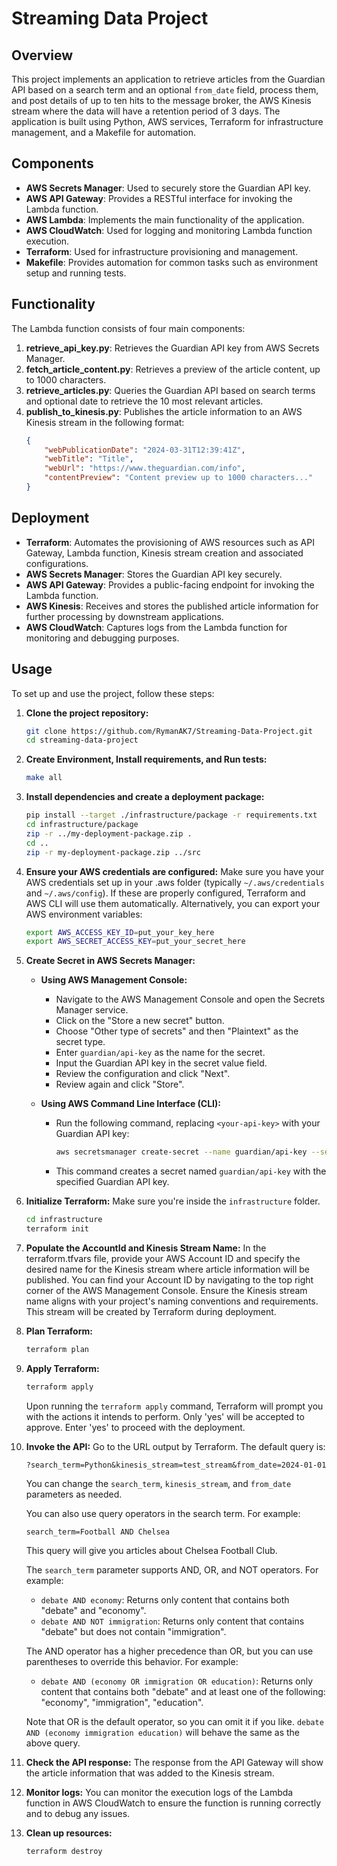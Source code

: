 # Streaming Data Project

## Overview
This project implements an application to retrieve articles from the Guardian API based on a search term and an optional `from_date` field, process them, and post details of up to ten hits to the message broker, the AWS Kinesis stream where the data will have a retention period of 3 days. The application is built using Python, AWS services, Terraform for infrastructure management, and a Makefile for automation.

## Components
- **AWS Secrets Manager**: Used to securely store the Guardian API key.
- **AWS API Gateway**: Provides a RESTful interface for invoking the Lambda function.
- **AWS Lambda**: Implements the main functionality of the application.
- **AWS CloudWatch**: Used for logging and monitoring Lambda function execution.
- **Terraform**: Used for infrastructure provisioning and management.
- **Makefile**: Provides automation for common tasks such as environment setup and running tests.

## Functionality
The Lambda function consists of four main components:
1. **retrieve_api_key.py**: Retrieves the Guardian API key from AWS Secrets Manager.
2. **fetch_article_content.py**: Retrieves a preview of the article content, up to 1000 characters.
3. **retrieve_articles.py**: Queries the Guardian API based on search terms and optional date to retrieve the 10 most relevant articles.
4. **publish_to_kinesis.py**: Publishes the article information to an AWS Kinesis stream in the following format:
    ```json
    {
        "webPublicationDate": "2024-03-31T12:39:41Z",
        "webTitle": "Title",
        "webUrl": "https://www.theguardian.com/info",
        "contentPreview": "Content preview up to 1000 characters..."
    }
    ```

## Deployment
- **Terraform**: Automates the provisioning of AWS resources such as API Gateway, Lambda function, Kinesis stream creation and associated configurations.
- **AWS Secrets Manager**: Stores the Guardian API key securely.
- **AWS API Gateway**: Provides a public-facing endpoint for invoking the Lambda function.
- **AWS Kinesis**: Receives and stores the published article information for further processing by downstream applications.
- **AWS CloudWatch**: Captures logs from the Lambda function for monitoring and debugging purposes.

## Usage
To set up and use the project, follow these steps:

1. **Clone the project repository:**
    ```bash
    git clone https://github.com/RymanAK7/Streaming-Data-Project.git
    cd streaming-data-project
    ```

2. **Create Environment, Install requirements, and Run tests:**
    ```bash
    make all
    ```

3. **Install dependencies and create a deployment package:**
    ```bash
    pip install --target ./infrastructure/package -r requirements.txt
    cd infrastructure/package
    zip -r ../my-deployment-package.zip .
    cd ..
    zip -r my-deployment-package.zip ../src  
    ```

4. **Ensure your AWS credentials are configured:**
    Make sure you have your AWS credentials set up in your .aws folder (typically `~/.aws/credentials` and `~/.aws/config`). If these are properly configured, Terraform and AWS CLI will use them automatically. Alternatively, you can export your AWS environment variables:
    ```bash
    export AWS_ACCESS_KEY_ID=put_your_key_here
    export AWS_SECRET_ACCESS_KEY=put_your_secret_here
    ```

5. **Create Secret in AWS Secrets Manager:**
    - **Using AWS Management Console:**
        - Navigate to the AWS Management Console and open the Secrets Manager service.
        - Click on the "Store a new secret" button.
        - Choose "Other type of secrets" and then "Plaintext" as the secret type.
        - Enter `guardian/api-key` as the name for the secret.
        - Input the Guardian API key in the secret value field.
        - Review the configuration and click "Next".
        - Review again and click "Store".
    
    - **Using AWS Command Line Interface (CLI):**
        - Run the following command, replacing `<your-api-key>` with your Guardian API key:
            ```bash
            aws secretsmanager create-secret --name guardian/api-key --secret-string <your-api-key>
            ```
        - This command creates a secret named `guardian/api-key` with the specified Guardian API key.

6. **Initialize Terraform:**
    Make sure you're inside the `infrastructure` folder.
    ```bash
    cd infrastructure
    terraform init
    ```

7. **Populate the AccountId and Kinesis Stream Name:**
    In the terraform.tfvars file, provide your AWS Account ID and specify the desired name for the Kinesis stream where article information will be published. You can find your Account ID by navigating to the top right corner of the AWS Management Console. Ensure the Kinesis stream name aligns with your project's naming conventions and requirements. This stream will be created by Terraform during deployment.

8. **Plan Terraform:**
    ```bash
    terraform plan
    ```

9. **Apply Terraform:**
    ```bash
    terraform apply
    ```
    Upon running the `terraform apply` command, Terraform will prompt you with the actions it intends to perform. Only 'yes' will be accepted to approve. Enter 'yes' to proceed with the deployment.

10. **Invoke the API:**
    Go to the URL output by Terraform. The default query is:
    ```
    ?search_term=Python&kinesis_stream=test_stream&from_date=2024-01-01
    ```
    You can change the `search_term`, `kinesis_stream`, and `from_date` parameters as needed.

    You can also use query operators in the search term. For example:
    ```
    search_term=Football AND Chelsea
    ```
    This query will give you articles about Chelsea Football Club.

    The `search_term` parameter supports AND, OR, and NOT operators. For example:

    - `debate AND economy`: Returns only content that contains both "debate" and "economy".
    - `debate AND NOT immigration`: Returns only content that contains "debate" but does not contain "immigration".
     
    The AND operator has a higher precedence than OR, but you can use parentheses to override this behavior. For example:

    - `debate AND (economy OR immigration OR education)`: Returns only content that contains both "debate" and at least one of the following: "economy", "immigration", "education".

    Note that OR is the default operator, so you can omit it if you like. `debate AND (economy immigration education)` will behave the same as the above query.

11. **Check the API response:**
    The response from the API Gateway will show the article information that was added to the Kinesis stream.

12. **Monitor logs:**
    You can monitor the execution logs of the Lambda function in AWS CloudWatch to ensure the function is running correctly and to debug any issues.

13. **Clean up resources:**
    ```bash
    terraform destroy
    ```
    